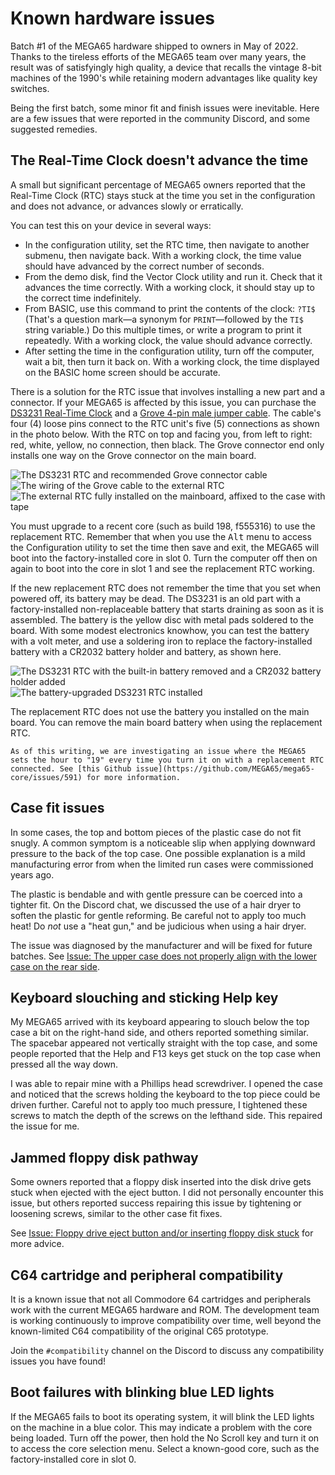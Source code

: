 # Known hardware issues

Batch #1 of the MEGA65 hardware shipped to owners in May of 2022. Thanks to the tireless efforts of the MEGA65 team over many years, the result was of satisfyingly high quality, a device that recalls the vintage 8-bit machines of the 1990's while retaining modern advantages like quality key switches.

Being the first batch, some minor fit and finish issues were inevitable. Here are a few issues that were reported in the community Discord, and some suggested remedies.

## The Real-Time Clock doesn't advance the time

A small but significant percentage of MEGA65 owners reported that the Real-Time Clock (RTC) stays stuck at the time you set in the configuration and does not advance, or advances slowly or erratically.

You can test this on your device in several ways:

-   In the configuration utility, set the RTC time, then navigate to another submenu, then navigate back. With a working clock, the time value should have advanced by the correct number of seconds.
-   From the demo disk, find the Vector Clock utility and run it. Check that it advances the time correctly. With a working clock, it should stay up to the correct time indefinitely.
-   From BASIC, use this command to print the contents of the clock: `?TI$` (That's a question mark—a synonym for `PRINT`—followed by the `TI$` string variable.) Do this multiple times, or write a program to print it repeatedly. With a working clock, the value should advance correctly.
-   After setting the time in the configuration utility, turn off the computer, wait a bit, then turn it back on. With a working clock, the time displayed on the BASIC home screen should be accurate.

There is a solution for the RTC issue that involves installing a new part and a connector. If your MEGA65 is affected by this issue, you can purchase the [DS3231 Real-Time Clock](https://www.aliexpress.com/item/3256803522608024.html) and a [Grove 4-pin male jumper cable](https://core-electronics.com.au/grove-4-pin-male-jumper-to-grove-4-pin-conversion-cable-5-pcs-per-pack.html). The cable's four (4) loose pins connect to the RTC unit's five (5) connections as shown in the photo below. With the RTC on top and facing you, from left to right: red, white, yellow, no connection, then black. The Grove connector end only installs one way on the Grove connector on the main board.

![The DS3231 RTC and recommended Grove connector cable](photos/rtc_parts.jpeg)
![The wiring of the Grove cable to the external RTC](photos/rtc_wiring.jpeg)
![The external RTC fully installed on the mainboard, affixed to the case with tape](photos/rtc_installed.jpeg)

You must upgrade to a recent core (such as build 198, f555316) to use the replacement RTC. Remember that when you use the <kbd>Alt</kbd> menu to access the Configuration utility to set the time then save and exit, the MEGA65 will boot into the factory-installed core in slot 0. Turn the computer off then on again to boot into the core in slot 1 and see the replacement RTC working.

If the new replacement RTC does not remember the time that you set when powered off, its battery may be dead. The DS3231 is an old part with a factory-installed non-replaceable battery that starts draining as soon as it is assembled. The battery is the yellow disc with metal pads soldered to the board. With some modest electronics knowhow, you can test the battery with a volt meter, and use a soldering iron to replace the factory-installed battery with a CR2032 battery holder and battery, as shown here.

![The DS3231 RTC with the built-in battery removed and a CR2032 battery holder added](photos/rtc_new_battery.jpeg)
![The battery-upgraded DS3231 RTC installed](photos/rtc_new_battery_installed.jpeg)

The replacement RTC does not use the battery you installed on the main board. You can remove the main board battery when using the replacement RTC.

```{note}
As of this writing, we are investigating an issue where the MEGA65 sets the hour to "19" every time you turn it on with a replacement RTC connected. See [this Github issue](https://github.com/MEGA65/mega65-core/issues/591) for more information.
```

## Case fit issues

In some cases, the top and bottom pieces of the plastic case do not fit snugly. A common symptom is a noticeable slip when applying downward pressure to the back of the top case. One possible explanation is a mild manufacturing error from when the limited run cases were commissioned years ago.

The plastic is bendable and with gentle pressure can be coerced into a tighter fit. On the Discord chat, we discussed the use of a hair dryer to soften the plastic for gentle reforming. Be careful not to apply too much heat! Do _not_ use a "heat gun," and be judicious when using a hair dryer.

The issue was diagnosed by the manufacturer and will be fixed for future batches. See [Issue: The upper case does not properly align with the lower case on the rear side](https://files.mega65.org?ar=0c0091d3-9b57-4c20-9ed7-5248aa161011).

## Keyboard slouching and sticking Help key

My MEGA65 arrived with its keyboard appearing to slouch below the top case a bit on the right-hand side, and others reported something similar. The spacebar appeared not vertically straight with the top case, and some people reported that the Help and F13 keys get stuck on the top case when pressed all the way down.

I was able to repair mine with a Phillips head screwdriver. I opened the case and noticed that the screws holding the keyboard to the top piece could be driven further. Careful not to apply too much pressure, I tightened these screws to match the depth of the screws on the lefthand side. This repaired the issue for me.

## Jammed floppy disk pathway

Some owners reported that a floppy disk inserted into the disk drive gets stuck when ejected with the eject button. I did not personally encounter this issue, but others reported success repairing this issue by tightening or loosening screws, similar to the other case fit fixes.

See [Issue: Floppy drive eject button and/or inserting floppy disk stuck](https://files.mega65.org?ar=760a45f3-6c72-46c1-8534-59baad2661a0) for more advice.

## C64 cartridge and peripheral compatibility

It is a known issue that not all Commodore 64 cartridges and peripherals work with the current MEGA65 hardware and ROM. The development team is working continuously to improve compatibility over time, well beyond the known-limited C64 compatibility of the original C65 prototype.

Join the `#compatibility` channel on the Discord to discuss any compatibility issues you have found!

## Boot failures with blinking blue LED lights

If the MEGA65 fails to boot its operating system, it will blink the LED lights on the machine in a blue color. This may indicate a problem with the core being loaded. Turn off the power, then hold the No Scroll key and turn it on to access the core selection menu. Select a known-good core, such as the factory-installed core in slot 0.
